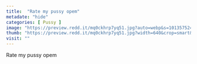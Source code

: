 ```yaml
---
title:  "Rate my pussy opem"
metadate: "hide"
categories: [ Pussy ]
image: "https://preview.redd.it/mq0ckhrp7yq51.jpg?auto=webp&s=1013575246ff16b5f544aae14e0667994b9d456b"
thumb: "https://preview.redd.it/mq0ckhrp7yq51.jpg?width=640&crop=smart&auto=webp&s=811e202b7af71768c03defeb62f924fa4eb4988c"
visit: ""
---
```

Rate my pussy opem
